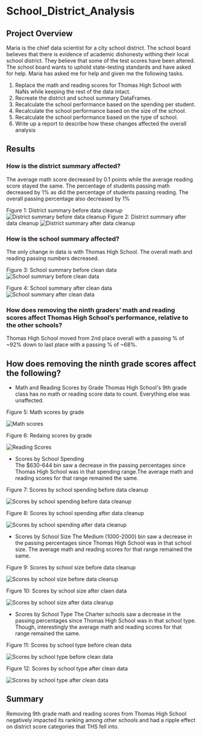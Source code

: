# School_District_Analysis
## Project Overview
Maria is the chief data scientist for a city school district. The school board believes that there is evidence of academic dishonesty withing their local school district. They believe that some of the test scores have been altered. The school board wants to uphold state-testing standards and have asked for help. Maria has asked me for help and given me the following tasks.
1. Replace the math and reading scores for Thomas High School with NaNs while keeping the rest of the data intact.
2. Recreate the district and school summary DataFrames.
3. Recalculate the school performance based on the spending per student.
4. Recalculate the school performance based on the size of the school.
5. Recalculate the school performance based on the type of school.
6. Write up a report to describe how these changes affected the overall analysis
## Results
### How is the district summary affected?
The average math score decreased by 0.1 points while the average reading score stayed the same.
The percentage of students passing math decreased by 1% as did the percentage of students passing reading. The overall passing percentage also decreased by 1%

Figure 1: District summary before data cleanup
![District summary before data cleanup](https://user-images.githubusercontent.com/96403349/151609516-fdc747cc-b075-45ac-9567-8784c75bb100.png)
Figure 2: District summary after data cleanup
![District summary after data cleanup](https://user-images.githubusercontent.com/96403349/151609594-94583a02-658d-447f-9dd9-306fa302f601.png)
### How is the school summary affected?
The only change in data is with Thomas High School. The overall math and reading passing numbers decreased.

Figure 3: School summary before clean data
![School summary before clean data](https://user-images.githubusercontent.com/96403349/151610467-8eee0b16-ef1c-45d7-86fa-15317f676ad1.png)

 Figure 4: School summary after clean data
![School summary after clean data](https://user-images.githubusercontent.com/96403349/151610543-d44a8aa6-e89d-4cde-9c5b-67749b1d799f.png)
### How does removing the ninth graders’ math and reading scores affect Thomas High School’s performance, relative to the other schools?
Thomas High School moved from 2nd place overall with a passing % of ~92% down to last place with a passing % of ~68%.
## How does removing the ninth grade scores affect the following?
- Math and Reading Scores by Grade
Thomas High School's 9th grade class has no math or reading score data to count. Everything else was unaffected.
 
 Figure 5: Math scores by grade

![Math scores](https://user-images.githubusercontent.com/96403349/151611627-e9425a03-bc88-413f-9b8c-0c321420fc36.png)
 
 Figure 6: Redaing scores by grade

![Reading Scores](https://user-images.githubusercontent.com/96403349/151611686-8696310f-4b3c-40d0-bb06-cfe8e73e1cd6.png)
- Scores by School Spending  
The $630-644 bin saw a decrease in the passing percentages since Thomas High School was in that spending range.The average math and reading scores for that range remained the same.

Figure 7: Scores by school spending before data cleanup

![Scores by school spending before data cleanup](https://user-images.githubusercontent.com/96403349/151621357-4ffa97c5-3588-494e-8fa8-688181eccdbe.png)

Figure 8: Scores by school spending after data cleanup

![Scores by school spending after data cleanup](https://user-images.githubusercontent.com/96403349/151621434-33b503ed-c20b-4086-a0ef-ccd6234d1a90.png)

- Scores by School Size
The Medium (1000-2000) bin saw a decrease in the passing percentages since Thomas High School was in that school size. The average math and reading scores for that range remained the same.

Figure 9: Scores by school size before data cleanup

![Scores by school size before data cleanup](https://user-images.githubusercontent.com/96403349/151621918-da7389cf-fc4f-4ab2-9d91-6c628949ae39.png)

Figure 10: Scores by school size after claen data 

![Scores by school size after data cleanup](https://user-images.githubusercontent.com/96403349/151622016-0081bacf-4ad7-4528-bad1-5329a8468f2f.png)

- Scores by School Type
The Charter schools saw a decrease in the passing percentages since Thomas High School was in that school type. Though, interestingly the average math and reading scores for that range remained the same.

Figure 11: Scores by school type before clean data

![Scores by school type before clean data](https://user-images.githubusercontent.com/96403349/151622445-962f5e65-bdb2-444d-a8be-5b7f056b2943.png)

Figure 12: Scores by school type after clean data

![Scores by school type after clean data](https://user-images.githubusercontent.com/96403349/151622544-6fca25f5-a3df-43cb-ace5-70fd1d0a9236.png)

## Summary
Removing 9th grade math and reading scores from Thomas High School negatively impacted its ranking among other schools and had a ripple effect on district score categories that THS fell into.

